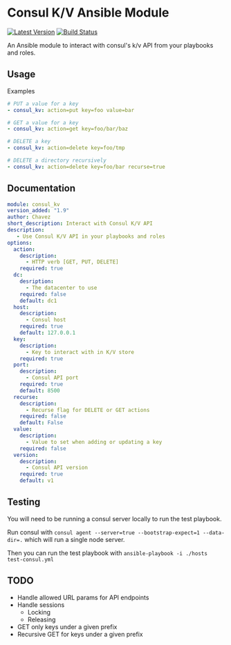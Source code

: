 # Consul K/V Ansible Module

[![Latest Version](http://img.shields.io/github/release/mtchavez/consul-ansible-module.svg?style=flat-square)](https://github.com/mtchavez/consul-ansible-module/releases)
[![Build Status](https://travis-ci.org/mtchavez/consul-ansible-module.svg?branch=master)](https://travis-ci.org/mtchavez/consul-ansible-module)

An Ansible module to interact with consul's k/v API from your playbooks and roles.

## Usage

Examples

```yaml
# PUT a value for a key
- consul_kv: action=put key=foo value=bar

# GET a value for a key
- consul_kv: action=get key=foo/bar/baz

# DELETE a key
- consul_kv: action=delete key=foo/tmp

# DELETE a directory recursively
- consul_kv: action=delete key=foo/bar recurse=true
```

## Documentation

```yaml
module: consul_kv
version_added: "1.9"
author: Chavez
short_description: Interact with Consul K/V API
description:
   - Use Consul K/V API in your playbooks and roles
options:
  action:
    description:
      - HTTP verb [GET, PUT, DELETE]
    required: true
  dc:
    desription:
      - The datacenter to use
    required: false
    default: dc1
  host:
    description:
      - Consul host
    required: true
    default: 127.0.0.1
  key:
    description:
      - Key to interact with in K/V store
    required: true
  port:
    description:
      - Consul API port
    required: true
    default: 8500
  recurse:
    description:
      - Recurse flag for DELETE or GET actions
    required: false
    default: False
  value:
    description:
      - Value to set when adding or updating a key
    required: false
  version:
    description:
      - Consul API version
    required: true
    default: v1
```

## Testing

You will need to be running a consul server locally to run the test playbook.

Run consul with `consul agent --server=true --bootstrap-expect=1 --data-dir=.`
which will run a single node server.

Then you can run the test playbook with `ansible-playbook -i ./hosts test-consul.yml`


## TODO

* Handle allowed URL params for API endpoints
* Handle sessions
  * Locking
  * Releasing
* GET only keys under a given prefix
* Recursive GET for keys under a given prefix
